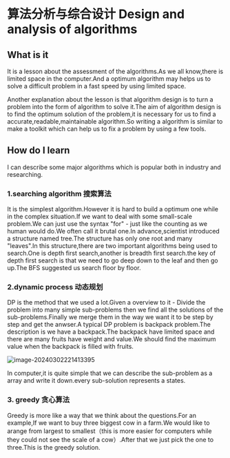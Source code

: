 # 算法分析与综合设计 Design and analysis of algorithms
## What is it

It is a lesson about the assessment of the algorithms.As we all know,there is limited space in the computer.And a optimum algorithm may helps us to solve a difficult problem in a fast speed by using limited space.



Another explanation about the lesson is that algorithm design is to turn a problem into the form of algorithm to solve it.The aim of algorithm design is to find the optimum solution of the problem,it is necessary for us to find a accurate,readable,maintainable algorithm.So writing a algorithm is similar to make a toolkit which can help us to fix a problem by using a few tools.

## How do I learn

I can describe some major algorithms which is popular both in industry and researching.

### 1.searching algorithm 搜索算法

It is the simplest algorithm.However it is hard to build a optimum one while in the complex situation.If we want to deal with some small-scale problem.We can just use the syntax "for" - just like the counting as we human would do.We often call it brutal one.In advance,scientist introduced a structure named tree.The structure has only one root and many "leaves".In this structure,there are two important algorithms being used to search.One is depth first search,another is breadth first search.the key of depth first search is that we need to go deep down to the leaf and then go up.The BFS suggested us search floor by floor.

### 2.dynamic process 动态规划

DP is the method that we used a lot.Given a overview to it - Divide the problem into many simple sub-problems then we find all the solutions of the sub-problems.Finally we merge them in the way we want it to be step by step and get the anwser.A typical DP problem is backpack problem.The description is we have a backpack.The backpack have limited space and there are many fruits have weight and value.We should find the maximum value when the backpack is filled with fruits.

![image-20240302221413395](C:\Users\Era\AppData\Roaming\Typora\typora-user-images\image-20240302221413395.png)

In computer,it is quite simple that we can describe the sub-problem as a array and write it down.every sub-solution represents a states.

### 3. greedy 贪心算法

Greedy is more like a way that we think about the questions.For an example,If we want to buy three biggest cow in a farm.We would like to arange from largest to smallest（this is more easier for computers while they could not see the scale of a cow）.After that we just pick the one to three.This is the greedy solution.
